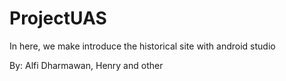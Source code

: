 # ProjectUAS

In here, we make introduce the historical site with android studio 

By: Alfi Dharmawan, Henry and other
